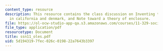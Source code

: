```yaml
---
content_type: resource
description: This resource contains the class discussion on Inventing the modern suburb
  in california and denmark, and Note toward a theory of enclosure.
file: https://ol-ocw-studio-app-qa.s3.amazonaws.com/courses/11-329-social-theory-and-the-city-fall-2005/5d1943197fec026c019822a7643b3397_ssn11_oles.pdf
file_type: application/pdf
resourcetype: Document
title: ssn11_oles.pdf
uid: 5d194319-7fec-026c-0198-22a7643b3397
---
```

